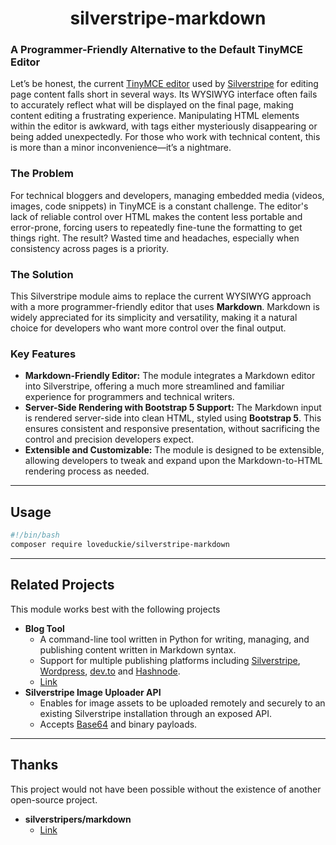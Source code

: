<div align="center">

# silverstripe-markdown

</div>

### A Programmer-Friendly Alternative to the Default TinyMCE Editor

Let’s be honest, the current [TinyMCE editor](https://www.tiny.cloud/) used by [Silverstripe](https://silverstripe.org/) for editing page content falls short in several ways. Its WYSIWYG interface often fails to accurately reflect what will be displayed on the final page, making content editing a frustrating experience. Manipulating HTML elements within the editor is awkward, with tags either mysteriously disappearing or being added unexpectedly. For those who work with technical content, this is more than a minor inconvenience—it’s a nightmare.

### The Problem

For technical bloggers and developers, managing embedded media (videos, images, code snippets) in TinyMCE is a constant challenge. The editor's lack of reliable control over HTML makes the content less portable and error-prone, forcing users to repeatedly fine-tune the formatting to get things right. The result? Wasted time and headaches, especially when consistency across pages is a priority.

### The Solution

This Silverstripe module aims to replace the current WYSIWYG approach with a more programmer-friendly editor that uses **Markdown**. Markdown is widely appreciated for its simplicity and versatility, making it a natural choice for developers who want more control over the final output.

### Key Features

- **Markdown-Friendly Editor:** The module integrates a Markdown editor into Silverstripe, offering a much more streamlined and familiar experience for programmers and technical writers.
- **Server-Side Rendering with Bootstrap 5 Support:** The Markdown input is rendered server-side into clean HTML, styled using **Bootstrap 5**. This ensures consistent and responsive presentation, without sacrificing the control and precision developers expect.
- **Extensible and Customizable:** The module is designed to be extensible, allowing developers to tweak and expand upon the Markdown-to-HTML rendering process as needed.

---

## Usage

```bash
#!/bin/bash
composer require loveduckie/silverstripe-markdown
```

---

## Related Projects

This module works best with the following projects

- **Blog Tool**
  - A command-line tool written in Python for writing, managing, and publishing content written in Markdown syntax.
  - Support for multiple publishing platforms including [Silverstripe](https://www.silverstripe.org/), [Wordpress](https://wordpress.com/), [dev.to](https://dev.to/) and [Hashnode](http://hashnode.com/).
  - [Link](https://github.com/LoveDuckie/blog-tool)
- **Silverstripe Image Uploader API**
  - Enables for image assets to be uploaded remotely and securely to an existing Silverstripe installation through an exposed API.
  - Accepts [Base64](https://en.wikipedia.org/wiki/Base64) and binary payloads.  

---

## Thanks

This project would not have been possible without the existence of another open-source project.

- **silverstripers/markdown**
  - [Link](https://github.com/HelloBetterLTD/markdownfield)
